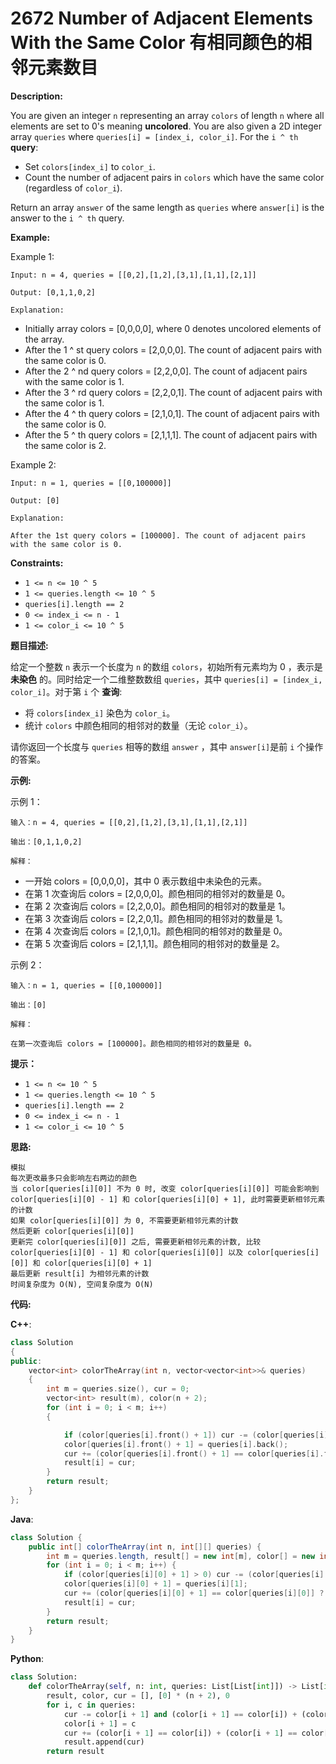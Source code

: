 # 2672 Number of Adjacent Elements With the Same Color 有相同颜色的相邻元素数目

__Description:__

You are given an integer `n` representing an array `colors` of length `n` where all elements are set to 0's meaning __uncolored__. You are also given a 2D integer array `queries` where `queries[i] = [index_i, color_i]`. For the `i ^ th` __query__:

- Set `colors[index_i]` to `color_i`.
- Count the number of adjacent pairs in `colors` which have the same color (regardless of `color_i`).

Return an array `answer` of the same length as `queries` where `answer[i]` is the answer to the `i ^ th` query.

__Example:__

Example 1:

```text
Input: n = 4, queries = [[0,2],[1,2],[3,1],[1,1],[2,1]]

Output: [0,1,1,0,2]

Explanation:
```

- Initially array colors = [0,0,0,0], where 0 denotes uncolored elements of the array.
- After the 1 ^ st query colors = [2,0,0,0]. The count of adjacent pairs with the same color is 0.
- After the 2 ^ nd query colors = [2,2,0,0]. The count of adjacent pairs with the same color is 1.
- After the 3 ^ rd query colors = [2,2,0,1]. The count of adjacent pairs with the same color is 1.
- After the 4 ^ th query colors = [2,1,0,1]. The count of adjacent pairs with the same color is 0.
- After the 5 ^ th query colors = [2,1,1,1]. The count of adjacent pairs with the same color is 2.

Example 2:

```text
Input: n = 1, queries = [[0,100000]]

Output: [0]

Explanation:

After the 1st query colors = [100000]. The count of adjacent pairs with the same color is 0.
```

__Constraints:__

- `1 <= n <= 10 ^ 5`
- `1 <= queries.length <= 10 ^ 5`
- `queries[i].length == 2`
- `0 <= index_i <= n - 1`
- `1 <= color_i <= 10 ^ 5`

__题目描述:__

给定一个整数 `n` 表示一个长度为 `n` 的数组  `colors`，初始所有元素均为 0 ，表示是 __未染色__ 的。同时给定一个二维整数数组 `queries`，其中 `queries[i] = [index_i, color_i]`。对于第 `i` 个 __查询__:

- 将 `colors[index_i]` 染色为 `color_i`。
- 统计 `colors` 中颜色相同的相邻对的数量（无论 `color_i`）。

请你返回一个长度与 `queries` 相等的数组 `answer` ，其中 `answer[i]`是前 `i` 个操作的答案。

__示例:__

示例 1：

```text
输入：n = 4, queries = [[0,2],[1,2],[3,1],[1,1],[2,1]]

输出：[0,1,1,0,2]

解释：
```

- 一开始 colors = [0,0,0,0]，其中 0 表示数组中未染色的元素。
- 在第 1 次查询后 colors = [2,0,0,0]。颜色相同的相邻对的数量是 0。
- 在第 2 次查询后 colors = [2,2,0,0]。颜色相同的相邻对的数量是 1。
- 在第 3 次查询后 colors = [2,2,0,1]。颜色相同的相邻对的数量是 1。
- 在第 4 次查询后 colors = [2,1,0,1]。颜色相同的相邻对的数量是 0。
- 在第 5 次查询后 colors = [2,1,1,1]。颜色相同的相邻对的数量是 2。

示例 2：

```text
输入：n = 1, queries = [[0,100000]]

输出：[0]

解释：

在第一次查询后 colors = [100000]。颜色相同的相邻对的数量是 0。
```

__提示：__

- `1 <= n <= 10 ^ 5`
- `1 <= queries.length <= 10 ^ 5`
- `queries[i].length == 2`
- `0 <= index_i <= n - 1`
- `1 <= color_i <= 10 ^ 5`

__思路:__

```text
模拟
每次更改最多只会影响左右两边的颜色
当 color[queries[i][0]] 不为 0 时, 改变 color[queries[i][0]] 可能会影响到 color[queries[i][0] - 1] 和 color[queries[i][0] + 1], 此时需要更新相邻元素的计数
如果 color[queries[i][0]] 为 0, 不需要更新相邻元素的计数
然后更新 color[queries[i][0]]
更新完 color[queries[i][0]] 之后, 需要更新相邻元素的计数, 比较 color[queries[i][0] - 1] 和 color[queries[i][0]] 以及 color[queries[i][0]] 和 color[queries[i][0] + 1]
最后更新 result[i] 为相邻元素的计数
时间复杂度为 O(N), 空间复杂度为 O(N)
```

__代码:__

__C++__:

```C++
class Solution 
{
public:
    vector<int> colorTheArray(int n, vector<vector<int>>& queries) 
    {
        int m = queries.size(), cur = 0;
        vector<int> result(m), color(n + 2);
        for (int i = 0; i < m; i++) 
        {

            if (color[queries[i].front() + 1]) cur -= (color[queries[i].front() + 1] == color[queries[i].front()]) + (color[queries[i].front() + 1] == color[queries[i].front() + 2]);
            color[queries[i].front() + 1] = queries[i].back();
            cur += (color[queries[i].front() + 1] == color[queries[i].front()]) + (color[queries[i].front() + 1] == color[queries[i].front() + 2]);
            result[i] = cur;
        }
        return result;
    }
};
```

__Java__:

```Java
class Solution {
    public int[] colorTheArray(int n, int[][] queries) {
        int m = queries.length, result[] = new int[m], color[] = new int[n + 2], cur = 0;
        for (int i = 0; i < m; i++) {
            if (color[queries[i][0] + 1] > 0) cur -= (color[queries[i][0] + 1] == color[queries[i][0]] ? 1 : 0) + (color[queries[i][0] + 1] == color[queries[i][0] + 2] ? 1 : 0);
            color[queries[i][0] + 1] = queries[i][1];
            cur += (color[queries[i][0] + 1] == color[queries[i][0]] ? 1 : 0) + (color[queries[i][0] + 1] == color[queries[i][0] + 2] ? 1 : 0);
            result[i] = cur;
        }
        return result;
    }
}
```

__Python__:

```Python
class Solution:
    def colorTheArray(self, n: int, queries: List[List[int]]) -> List[int]:
        result, color, cur = [], [0] * (n + 2), 0
        for i, c in queries:
            cur -= color[i + 1] and (color[i + 1] == color[i]) + (color[i + 1] == color[i + 2])
            color[i + 1] = c
            cur += (color[i + 1] == color[i]) + (color[i + 1] == color[i + 2])
            result.append(cur)
        return result
```
